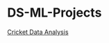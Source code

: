 # DS-ML-Projects

[Cricket Data Analysis](https://github.com/NiranjanAgaram/DS-ML-Projects/blob/master/IPL%20Cricket%20Data%20Analysis.ipynb)
